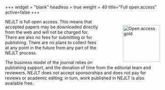+++
widget = "blank"
headless = true
weight = 40
title="Full open access"
active=false
+++


<img alt="Open access gold" src="/img/oagold.svg" style="height:120px; margin-left: 80px; margin-top: 20px;" align="right" />

NEJLT is full open access. This means that accepted papers may be downloaded directly from the web and will not be charged for. There are also no fees for submitting or for publishing. There are no plans to collect fees at any point in the future from any part of the NEJLT process.

The business model of the journal relies on publishing support, and the donation of time from the editorial team and reviewers. NEJLT does not accept sponsorships and does not pay for reviews or academic editing; in turn, work published in NEJLT is also available free.